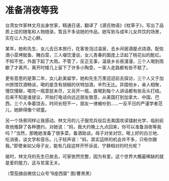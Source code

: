 # 准备消夜等我

台湾女作家林文月出身世家，精通日语，翻译了《源氏物语》《枕草子》，写出了品质上佳的随笔和人物随录。暂且不多谈她的作品，她写到与成年儿女共饮的场景，实在让人为之心醉。 

某年，她和先生、女儿去日本旅行，在客舍泡过温泉，去乡间居酒屋点烧酒，配佐酒小菜烤鱿鱼、腌白菜，三人啜饮漫谈，女儿青春的面庞上泛起了桃花似的酡红。不知不觉，外面下起了大雨。不管了，反正无事，温泉乡长夜漫漫，三个人喝到雨歇了才离开。离开时矮几上留下了许多小陶壶，一家人走路都有些不稳了。 

更有意思的是第二年，女儿赴美留学，她和先生万里迢迢前去探访，三个人又于加州旅馆饮酒畅谈，喝的是含有胡椒的伏特加酒，辛烈无比。异国他乡，亲人相聚，慢饮慢聊，喝完一瓶意犹未尽，又另开一瓶，直喝到每个人讲话都有些舌头打结。后来不知是谁提议，开始打电话向远近朋友致意，从美国打到加拿大、中国、巴西，三个人争着饶舌，时间长短不一，朋友一律被吵到……一反平日的严谨学者范儿，她醉得像个顽童。 

另一个场景同样让我感动。林文月的儿子服完兵役后去美国攻读镭射光学，临别前夜他推辞了各种邀约，对她说：“妈，我大约晚上九点回来，你可以准备消夜等我吗？”当然，那晚她准备了很多菜，备酒助谈。母子对坐对饮，喝上好的白兰地、吃消夜，谈文学和音乐。儿子轻声说：“妈，其实這样的机会并不多，只有你跟我。”即使亲如父母子女，能有几段这样开怀诉说、宁静相对的时光呢？ 

彼时，林文月的先生已故去，可家依然完整，因为有爱。这个世界大概最稀缺的就是爱的能力，这与贫富无关。 

（雪茄摘自微信公众号“B座西窗” 图/曹黑黑）